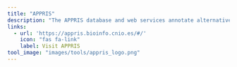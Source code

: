 ```yaml
---
title: "APPRIS"
description: "The APPRIS database and web services annotate alternative splice variants and select a single variant as the main (principal) isoform."
links:
  - url: 'https://appris.bioinfo.cnio.es/#/'
    icon: "fas fa-link"
    label: Visit APPRIS
tool_image: "images/tools/appris_logo.png"
---
```

